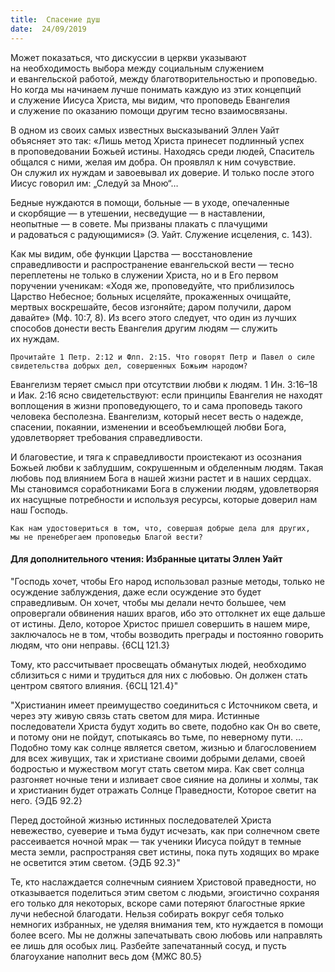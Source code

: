 ```yaml
---
title:  Спасение душ
date:  24/09/2019
---
```


Может показаться, что дискуссии в церкви указывают на необходимость выбора между социальным служением и евангельской работой, между благотворительностью и проповедью. Но когда мы начинаем лучше понимать каждую из этих концепций и служение Иисуса Христа, мы видим, что проповедь Евангелия и служение по оказанию помощи другим тесно взаимосвязаны.

В одном из своих самых известных высказываний Эллен Уайт объясняет это так: «Лишь метод Христа принесет подлинный успех в проповедовании Божьей истины. Находясь среди людей, Спаситель общался с ними, желая им добра. Он проявлял к ним сочувствие. Он служил их нуждам и завоевывал их доверие. И только после этого Иисус говорил им: „Следуй за Мною“…

Бедные нуждаются в помощи, больные — в уходе, опечаленные и скорбящие — в утешении, несведущие — в наставлении, неопытные — в совете. Мы призваны плакать с плачущими и радоваться с радующимися» (Э. Уайт. Служение исцеления, с. 143).

Как мы видим, обе функции Царства — восстановление справедливости и распространение евангельской вести — тесно переплетены не только в служении Христа, но и в Его первом поручении ученикам: «Ходя же, проповедуйте, что приблизилось Царство Небесное; больных исцеляйте, прокаженных очищайте, мертвых воскрешайте, бесов изгоняйте; даром получили, даром давайте» (Мф. 10:7, 8). Из всего этого следует, что один из лучших способов донести весть Евангелия другим людям — служить их нуждам.

`Прочитайте 1 Петр. 2:12 и Флп. 2:15. Что говорят Петр и Павел о силе свидетельства добрых дел, совершенных Божьим народом?`

Евангелизм теряет смысл при отсутствии любви к людям. 1 Ин. 3:16–18 и Иак. 2:16 ясно свидетельствуют: если принципы Евангелия не находят воплощения в жизни проповедующего, то и сама проповедь такого человека бесполезна. Евангелизм, который несет весть о надежде, спасении, покаянии, изменении и всеобъемлющей любви Бога, удовлетворяет требования справедливости.

И благовестие, и тяга к справедливости проистекают из осознания Божьей любви к заблудшим, сокрушенным и обделенным людям. Такая любовь под влиянием Бога в нашей жизни растет и в наших сердцах. Мы становимся соработниками Бога в служении людям, удовлетворяя их насущные потребности и используя ресурсы, которые доверил нам наш Господь.

`Как нам удостовериться в том, что, совершая добрые дела для других, мы не пренебрегаем проповедью Благой вести?`

#### Для дополнительного чтения: Избранные цитаты Эллен Уайт

"Господь хочет, чтобы Его народ использовал разные методы, только не осуждение заблуждения, даже если осуждение это будет справедливым. Он хочет, чтобы мы делали нечто большее, чем опровергали обвинения наших врагов, ибо это оттолкнет их еще дальше от истины. Дело, которое Христос пришел совершить в нашем мире, заключалось не в том, чтобы возводить преграды и постоянно говорить людям, что они неправы. {6СЦ 121.3}

Тому, кто рассчитывает просвещать обманутых людей, необходимо сблизиться с ними и трудиться для них с любовью. Он должен стать центром святого влияния. {6СЦ 121.4}"

"Христианин имеет преимущество соединиться с Источником света, и через эту живую связь стать светом для мира. Истинные последователи Христа будут ходить во свете, подобно как Он во свете, и потому они не пойдут, спотыкаясь во тьме, по неверному пути. ... Подобно тому как солнце является светом, жизнью и благословением для всех живущих, так и христиане своими добрыми делами, своей бодростью и мужеством могут стать светом мира. Как свет солнца разгоняет ночные тени и изливает свое сияние на долины и холмы, так и христианин будет отражать Солнце Праведности, Которое светит на него. {ЭДБ 92.2}

Перед достойной жизнью истинных последователей Христа невежество, суеверие и тьма будут исчезать, как при солнечном свете рассеивается ночной мрак — так ученики Иисуса пойдут в темные места земли, распространяя свет истины, пока путь ходящих во мраке не осветится этим светом. {ЭДБ 92.3}"

Те, кто наслаждается солнечным сиянием Христовой праведности, но отказывается поделиться этим светом с людьми, эгоистично сохраняя его только для некоторых, вскоре сами потеряют благостные яркие лучи небесной благодати. Нельзя собирать вокруг себя только немногих избранных, не уделяя внимания тем, кто нуждается в помощи более всего. Мы не должны запечатывать свою любовь или направлять ее лишь для особых лиц. Разбейте запечатанный сосуд, и пусть благоухание наполнит весь дом {МЖС 80.5}